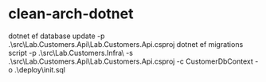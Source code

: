 # clean-arch-dotnet
dotnet ef database update -p .\src\Lab.Customers.Api\Lab.Customers.Api.csproj
dotnet ef migrations script -p .\src\Lab.Customers.Infra\ -s .\src\Lab.Customers.Api\Lab.Customers.Api.csproj -c CustomerDbContext -o .\deploy\init.sql